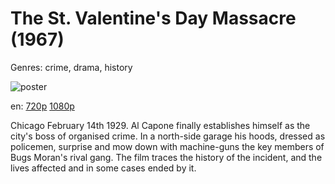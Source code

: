# The St. Valentine's Day Massacre (1967)

Genres: crime, drama, history

![poster](http://image.tmdb.org/t/p/w500/unFclLMoOkpK1AapR1T7ce1fMQP.jpg)

en:
  [720p](magnet:?xt=urn:btih:E7889B3F70B7299158747185D9514A1DE5FD8D46&tr=udp://glotorrents.pw:6969/announce&tr=udp://tracker.opentrackr.org:1337/announce&tr=udp://torrent.gresille.org:80/announce&tr=udp://tracker.openbittorrent.com:80&tr=udp://tracker.coppersurfer.tk:6969&tr=udp://tracker.leechers-paradise.org:6969&tr=udp://p4p.arenabg.ch:1337&tr=udp://tracker.internetwarriors.net:1337)
  [1080p](magnet:?xt=urn:btih:CC6CDFE248212C3A7B0ACFEA8727E4C101B5004B&tr=udp://glotorrents.pw:6969/announce&tr=udp://tracker.opentrackr.org:1337/announce&tr=udp://torrent.gresille.org:80/announce&tr=udp://tracker.openbittorrent.com:80&tr=udp://tracker.coppersurfer.tk:6969&tr=udp://tracker.leechers-paradise.org:6969&tr=udp://p4p.arenabg.ch:1337&tr=udp://tracker.internetwarriors.net:1337)
  


Chicago February 14th 1929. Al Capone finally establishes himself as the city's boss of organised crime. In a north-side garage his hoods, dressed as policemen, surprise and mow down with machine-guns the key members of Bugs Moran's rival gang. The film traces the history of the incident, and the lives affected and in some cases ended by it.